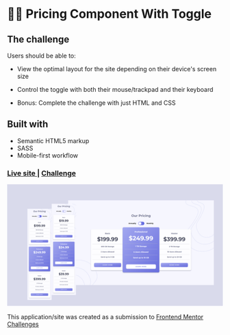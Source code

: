 # 👩‍💻 Pricing Component With Toggle


## The challenge

Users should be able to:

- View the optimal layout for the site depending on their device's screen size

- Control the toggle with both their mouse/trackpad and their keyboard

- Bonus: Complete the challenge with just HTML and CSS


## Built with

- Semantic HTML5 markup
- SASS
- Mobile-first workflow


<div>
  <h3>
    <a href= "https://sass-pricing-component-with-toggle.netlify.app/">
      Live site
    </a>
    <span> | </span>
    <a href= "https://www.frontendmentor.io/challenges/pricing-component-with-toggle-8vPwRMIC">
      Challenge
    </a>
  </h3>
</div>

![Design preview for the Pricing Component With Toggle challenge](./images/preview.png)

This application/site was created as a submission to <a href= "https://www.frontendmentor.io/">Frontend Mentor Challenges</a> 
